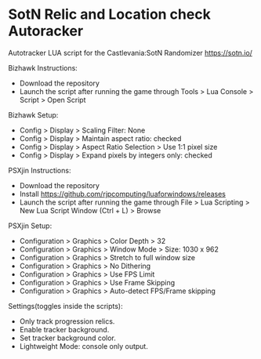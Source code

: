 # SotN Relic and Location check Autoracker
Autotracker LUA script for the Castlevania:SotN Randomizer https://sotn.io/

Bizhawk Instructions: 
* Download the repository
* Launch the script after running the game through Tools > Lua Console > Script > Open Script

Bizhawk Setup:
* Config > Display > Scaling Filter: None
* Config > Display > Maintain aspect ratio: checked
* Config > Display > Aspect Ratio Selection > Use 1:1 pixel size
* Config > Display > Expand pixels by integers only: checked

PSXjin Instructions: 
* Download the repository
* Install https://github.com/rjpcomputing/luaforwindows/releases
* Launch the script after running the game through File > Lua Scripting > New Lua Script Window (Ctrl + L) > Browse

PSXjin Setup:
* Configuration > Graphics > Color Depth > 32
* Configuration > Graphics > Window Mode > Size: 1030 x 962
* Configuration > Graphics > Stretch to full window size
* Configuration > Graphics > No Dithering
* Configuration > Graphics > Use FPS Limit
* Configuration > Graphics > Use Frame Skipping
* Configuration > Graphics > Auto-detect FPS/Frame skipping

Settings(toggles inside the scripts):
* Only track progression relics.
* Enable tracker background.
* Set tracker background color.
* Lightweight Mode: console only output.